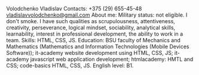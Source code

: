 Volodchenko Vladislav
Contacts: +375 (29) 655-45-48 vladislavvolodchenko@gmail.com
About me: Military status: not eligible. I don't smoke. I have such qualities as scrupulousness, attentiveness, creativity, perseverance, logical mindset, sociability, analytical skills, learnability, interest in professional development, the ability to work in a team.
Skills: HTML, CSS, JS.
Education: BSU faculty of Mechanics and Mathematics (Mathematics and Information Technologies (Mobile Devices Software)); it-academy website development using HTML, CSS, JS; it-academy javascript web application development; htmlacademy: HMTL and CSS; code-basics HTML, CSS, JS.
English level: B1.
